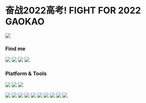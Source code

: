 # 奋战2022高考! FIGHT FOR 2022 GAOKAO 

![](https://github-readme-stats.vercel.app/api?username=RiverTwilight&show_icons=true&icon_color=0366d6&bg_color=ffffff&hide_title=true&hide=contribs&include_all_commits=true)

### Find me

[![](https://img.shields.io/badge/-Twitter-1DA1F2?style=flat-square&logo=twitter&logoColor=white)](https://twitter.com/rea1DonandTrump)
[![](https://img.shields.io/badge/-Blog-21759B?style=flat-square&logo=wordpress&logoColor=white)](https://blog.yungeeker.com)
[![](https://img.shields.io/badge/-Email-D14836?style=flat-square&logo=gmail&logoColor=white)](email://yungeeker@gmail.com)
[![](https://img.shields.io/badge/QQ-faaf08?style=flat-square&logo=tencent-qq&logoColor=000000)](http://wpa.qq.com/msgrd?v=3&uin=1985386335&site=qq&menu=yes)

### Platform & Tools

[![](https://img.shields.io/badge/Windows-10-2376bc?style=flat-square&logo=windows&logoColor=ffffff)](https://www.microsoft.com/windows/get-windows-10)
[![](https://img.shields.io/badge/IDE-Visual%20Studio%20Code-blue?&logo=visual-studio-code&logoColor=ffffff)](https://code.visualstudio.com/)
[![](https://img.shields.io/badge/IDE-Android%20Studio-brightgreen?&logo=android-studio&logoColor=#ffffff)](https://code.visualstudio.com/)

[![](https://img.shields.io/badge/Android-Kotlin-blueviolet?logo=android)](https://developer.android.com)
[![](https://img.shields.io/badge/-Next.js-black)](https://nextjs.org/)
[![](https://img.shields.io/badge/-CSS3-1572B6?&logo=css3&logoColor=white)](https://www.w3.org/Style/CSS/)
[![](https://img.shields.io/badge/-Node.js-43853d?&logo=node.js&logoColor=ffffff)](https://nodejs.org/)
[![](https://img.shields.io/badge/-Sass-cc6699?logo=sass&logoColor=white)](https://sass-lang.com/)
[![](https://img.shields.io/badge/-NPM-cb3837?&logo=npm&logoColor=white)](https://npmjs.com/)
[![](https://img.shields.io/badge/-HTML5-E34F26?&logo=html5&logoColor=white)](https://html.spec.whatwg.org/)
[![](https://img.shields.io/badge/-Git-f05032?&logo=git&logoColor=white)](https://git-scm.com/)
[![](https://img.shields.io/badge/-JavaScript-f7e018?&logo=javascript&logoColor=white)](https://www.ecma-international.org/)
[![](https://img.shields.io/badge/-Express.js-f7f7f7?style=flat-square)](https://expressjs.com/)


